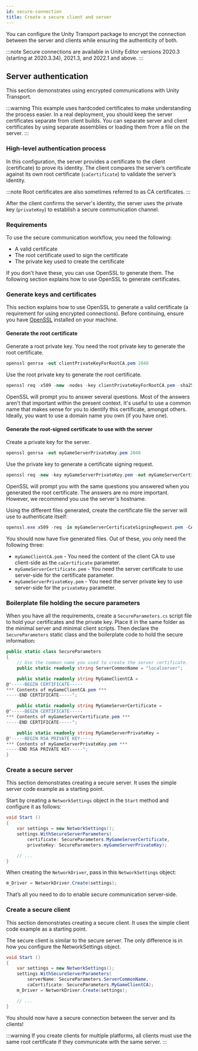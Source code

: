 ```yaml
---
id: secure-connection
title: Create a secure client and server
---
```

You can configure the Unity Transport package to encrypt the connection between the server and clients while ensuring the authenticity of both.

:::note
Secure connections are available in Unity Editor versions 2020.3 (starting at 2020.3.34), 2021.3, and 2022.1 and above.
:::

## Server authentication

This section demonstrates using encrypted communications with Unity Transport.

:::warning
This example uses hardcoded certificates to make understanding the process easier. In a real deployment, you should keep the server certificates separate from client builds. You can separate server and client certificates by using separate assemblies or loading them from a file on the server.
:::

### High-level authentication process

In this configuration, the server provides a certificate to the client (certificate) to prove its identity. The client compares the server’s certificate against its own root certificate (`caCertificate`) to validate the server’s identity.

:::note
Root certificates are also sometimes referred to as CA certificates.
:::

After the client confirms the server's identity, the server uses the private key (`privateKey`) to establish a secure communication channel.

### Requirements

To use the secure communication workflow, you need the following:

- A valid certificate
- The root certificate used to sign the certificate
- The private key used to create the certificate

If you don't have these, you can use OpenSSL to generate them. The following section explains how to use OpenSSL to generate certificates.

### Generate keys and certificates

This section explains how to use OpenSSL to generate a valid certificate (a requirement for using encrypted connections). Before continuing, ensure you have [OpenSSL](https://www.openssl.org/) installed on your machine.

#### Generate the root certificate

Generate a root private key. You need the root private key to generate the root certificate.

```csharp
openssl genrsa -out clientPrivateKeyForRootCA.pem 2048
```

Use the root private key to generate the root certificate.

```csharp
openssl req -x509 -new -nodes -key clientPrivateKeyForRootCA.pem -sha256 -days 1095 -out myGameClientCA.pem
```

OpenSSL will prompt you to answer several questions. Most of the answers aren't that important within the present context. It's useful to use a common name that makes sense for you to identify this certificate, amongst others. Ideally, you want to use a domain name you own (if you have one).

#### Generate the root-signed certificate to use with the server

Create a private key for the server.

```csharp
openssl genrsa -out myGameServerPrivateKey.pem 2048
```

Use the private key to generate a certificate signing request.

```csharp
openssl req -new -key myGameServerPrivateKey.pem -out myGameServerCertificateSigningRequest.pem
```

OpenSSL will prompt you with the same questions you answered when you generated the root certificate. The answers are no more important. However, we recommend you use the server's hostname.

Using the different files generated, create the certificate file the server will use to authenticate itself:

```csharp
openssl.exe x509 -req -in myGameServerCertificateSigningRequest.pem -CA myGameClientCA.pem -CAkey clientPrivateKeyForRootCA.pem -CAcreateserial -out myGameServerCertificate.pem -days 365 -sha256
```

You should now have five generated files. Out of these, you only need the following three:

- `myGameClientCA.pem` - You need the content of the client CA to use client-side as the `caCertificate` parameter.
- `myGameServerCertificate.pem` - You need the server certificate to use server-side for the certificate parameter.
- `myGameServerPrivateKey.pem` - You need the server private key to use server-side for the `privateKey` parameter.

### Boilerplate file holding the secure parameters

When you have all the requirements, create a `SecureParameters.cs` script file to hold your certificates and the private key. Place it in the same folder as the minimal server and minimal client scripts. Then declare the `SecureParameters` static class and the boilerplate code to hold the secure information:

```csharp
public static class SecureParameters
{
    // Use the common name you used to create the server certificate.
    public static readonly string ServerCommonName = "localserver";

    public static readonly string MyGameClientCA =
@"-----BEGIN CERTIFICATE-----
*** Contents of myGameClientCA.pem ***
-----END CERTIFICATE-----";

    public static readonly string MyGameServerCertificate =
@"-----BEGIN CERTIFICATE-----
*** Contents of myGameServerCertificate.pem ***
-----END CERTIFICATE-----";

    public static readonly string MyGameServerPrivateKey =
@"-----BEGIN RSA PRIVATE KEY-----
*** Contents of myGameServerPrivateKey.pem ***
-----END RSA PRIVATE KEY-----";
}
```

### Create a secure server

This section demonstrates creating a secure server. It uses the simple server code example as a starting point.

Start by creating a `NetworkSettings` object in the `Start` method and configure it as follows:

```csharp
void Start ()
{
    var settings = new NetworkSettings();
    settings.WithSecureServerParameters(
        certificate: SecureParameters.MyGameServerCertificate,     
        privateKey: SecureParameters.myGameServerPrivateKey);

    // ...
}
```

When creating the `NetworkDriver`, pass in this `NetworkSettings` object:

```csharp
m_Driver = NetworkDriver.Create(settings); 
```

That’s all you need to do to enable secure communication server-side.

### Create a secure client

This section demonstrates creating a secure client. It uses the simple client code example as a starting point.

The secure client is similar to the secure server. The only difference is in how you configure the NetworkSettings object.

```csharp
void Start ()
{
    var settings = new NetworkSettings();
    settings.WithSecureServerParameters(
        serverName: SecureParameters.ServerCommonName,     
        caCertificate: SecureParameters.MyGameClientCA);
    m_Driver = NetworkDriver.Create(settings);

    // ...
}
```

You should now have a secure connection between the server and its clients!

:::warning
If you create clients for multiple platforms, all clients must use the same root certificate if they communicate with the same server.
:::
